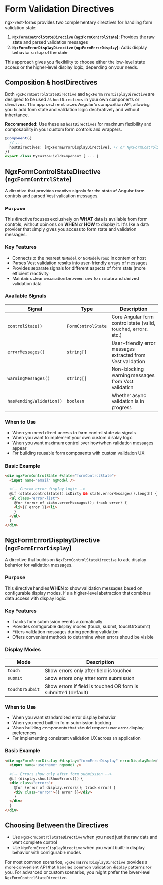 # Form Validation Directives

ngx-vest-forms provides two complementary directives for handling form validation state:

1. **`NgxFormControlStateDirective` (`ngxFormControlState`)**: Provides the raw state and parsed validation messages
2. **`NgxFormErrorDisplayDirective` (`ngxFormErrorDisplay`)**: Adds display behavior on top of the state

This approach gives you flexibility to choose either the low-level state access or the higher-level display logic, depending on your needs.

## Composition & hostDirectives

Both `NgxFormControlStateDirective` and `NgxFormErrorDisplayDirective` are designed to be used as `hostDirectives` in your own components or directives. This approach embraces Angular's composition API, allowing you to add form state and validation logic declaratively and without inheritance.

**Recommended:**
Use these as `hostDirectives` for maximum flexibility and composability in your custom form controls and wrappers.

```typescript
@Component({
  // ...
  hostDirectives: [NgxFormErrorDisplayDirective], // or NgxFormControlStateDirective
})
export class MyCustomFieldComponent { ... }
```

## NgxFormControlStateDirective (`ngxFormControlState`)

A directive that provides reactive signals for the state of Angular form controls and parsed Vest validation messages.

### Purpose

This directive focuses exclusively on **WHAT** data is available from form controls, without opinions on **WHEN** or **HOW** to display it. It's like a data provider that simply gives you access to form state and validation messages.

### Key Features

- Connects to the nearest `NgModel` or `NgModelGroup` in content or host
- Parses Vest validation results into user-friendly arrays of messages
- Provides separate signals for different aspects of form state (more efficient reactivity)
- Maintains clear separation between raw form state and derived validation data

### Available Signals

| Signal                   | Type               | Description                                                    |
| ------------------------ | ------------------ | -------------------------------------------------------------- |
| `controlState()`         | `FormControlState` | Core Angular form control state (valid, touched, errors, etc.) |
| `errorMessages()`        | `string[]`         | User-friendly error messages extracted from Vest validation    |
| `warningMessages()`      | `string[]`         | Non-blocking warning messages from Vest validation             |
| `hasPendingValidation()` | `boolean`          | Whether async validation is in progress                        |

### When to Use

- When you need direct access to form control state via signals
- When you want to implement your own custom display logic
- When you want maximum control over how/when validation messages appear
- For building reusable form components with custom validation UX

### Basic Example

```html
<div ngxFormControlState #state="formControlState">
  <input name="email" ngModel />

  <!-- Custom error display logic -->
  @if (state.controlState().isDirty && state.errorMessages().length) {
  <ul class="error-list">
    @for (error of state.errorMessages(); track error) {
    <li>{{ error }}</li>
    }
  </ul>
  }
</div>
```

## NgxFormErrorDisplayDirective (`ngxFormErrorDisplay`)

A directive that builds on `NgxFormControlStateDirective` to add display behavior for validation messages.

### Purpose

This directive handles **WHEN** to show validation messages based on configurable display modes. It's a higher-level abstraction that combines data access with display logic.

### Key Features

- Tracks form submission events automatically
- Provides configurable display modes (touch, submit, touchOrSubmit)
- Filters validation messages during pending validation
- Offers convenient methods to determine when errors should be visible

### Display Modes

| Mode            | Description                                                    |
| --------------- | -------------------------------------------------------------- |
| `touch`         | Show errors only after field is touched                        |
| `submit`        | Show errors only after form submission                         |
| `touchOrSubmit` | Show errors if field is touched OR form is submitted (default) |

### When to Use

- When you want standardized error display behavior
- When you need built-in form submission tracking
- When building components that should respect user error display preferences
- For implementing consistent validation UX across an application

### Basic Example

```html
<div ngxFormErrorDisplay #display="formErrorDisplay" errorDisplayMode="submit">
  <input name="username" ngModel />

  <!-- Errors show only after form submission -->
  @if (display.shouldShowErrors()) {
  <div class="errors">
    @for (error of display.errors(); track error) {
    <div class="error">{{ error }}</div>
    }
  </div>
  }
</div>
```

## Choosing Between the Directives

- Use `NgxFormControlStateDirective` when you need just the raw data and want complete control
- Use `NgxFormErrorDisplayDirective` when you want built-in display behavior with configurable modes

For most common scenarios, `NgxFormErrorDisplayDirective` provides a more convenient API that handles common validation display patterns for you. For advanced or custom scenarios, you might prefer the lower-level `NgxFormControlStateDirective`.
